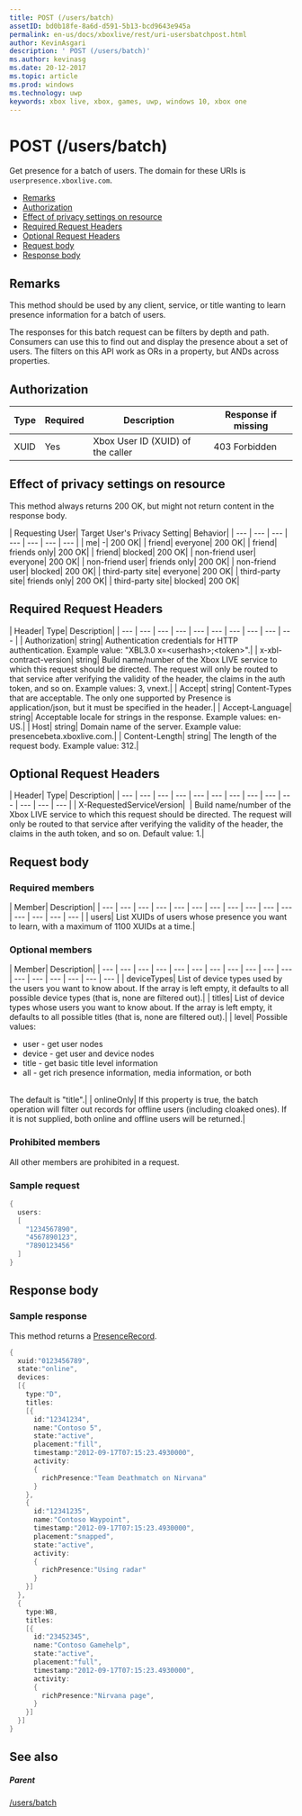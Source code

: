 ```yaml
---
title: POST (/users/batch)
assetID: bd0b18fe-8a6d-d591-5b13-bcd9643e945a
permalink: en-us/docs/xboxlive/rest/uri-usersbatchpost.html
author: KevinAsgari
description: ' POST (/users/batch)'
ms.author: kevinasg
ms.date: 20-12-2017
ms.topic: article
ms.prod: windows
ms.technology: uwp
keywords: xbox live, xbox, games, uwp, windows 10, xbox one
---
```



# POST (/users/batch)
Get presence for a batch of users.
The domain for these URIs is `userpresence.xboxlive.com`.

  * [Remarks](#ID4EV)
  * [Authorization](#ID4EAB)
  * [Effect of privacy settings on resource](#ID4EDC)
  * [Required Request Headers](#ID4EYF)
  * [Optional Request Headers](#ID4EGAAC)
  * [Request body](#ID4EGBAC)
  * [Response body](#ID4ESEAC)

<a id="ID4EV"></a>


## Remarks

This method should be used by any client, service, or title wanting to learn presence information for a batch of users.

The responses for this batch request can be filters by depth and path. Consumers can use this to find out and display the presence about a set of users. The filters on this API work as ORs in a property, but ANDs across properties.

<a id="ID4EAB"></a>


## Authorization

| Type| Required| Description| Response if missing|
| --- | --- | --- | --- |
| XUID| Yes| Xbox User ID (XUID) of the caller| 403 Forbidden|

<a id="ID4EDC"></a>


## Effect of privacy settings on resource

This method always returns 200 OK, but might not return content in the response body.

| Requesting User| Target User's Privacy Setting| Behavior|
| --- | --- | --- | --- | --- | --- | --- |
| me| -| 200 OK|
| friend| everyone| 200 OK|
| friend| friends only| 200 OK|
| friend| blocked| 200 OK|
| non-friend user| everyone| 200 OK|
| non-friend user| friends only| 200 OK|
| non-friend user| blocked| 200 OK|
| third-party site| everyone| 200 OK|
| third-party site| friends only| 200 OK|
| third-party site| blocked| 200 OK|

<a id="ID4EYF"></a>


## Required Request Headers

| Header| Type| Description|
| --- | --- | --- | --- | --- | --- | --- | --- | --- | --- |
| Authorization| string| Authentication credentials for HTTP authentication. Example value: "XBL3.0 x=&lt;userhash>;&lt;token>".|
| x-xbl-contract-version| string| Build name/number of the Xbox LIVE service to which this request should be directed. The request will only be routed to that service after verifying the validity of the header, the claims in the auth token, and so on. Example values: 3, vnext.|
| Accept| string| Content-Types that are acceptable. The only one supported by Presence is application/json, but it must be specified in the header.|
| Accept-Language| string| Acceptable locale for strings in the response. Example values: en-US.|
| Host| string| Domain name of the server. Example value: presencebeta.xboxlive.com.|
| Content-Length| string| The length of the request body. Example value: 312.|

<a id="ID4EGAAC"></a>


## Optional Request Headers

| Header| Type| Description|
| --- | --- | --- | --- | --- | --- | --- | --- | --- | --- | --- | --- | --- |
| X-RequestedServiceVersion|  | Build name/number of the Xbox LIVE service to which this request should be directed. The request will only be routed to that service after verifying the validity of the header, the claims in the auth token, and so on. Default value: 1.|

<a id="ID4EGBAC"></a>


## Request body

<a id="ID4EMBAC"></a>


### Required members

| Member| Description|
| --- | --- | --- | --- | --- | --- | --- | --- | --- | --- | --- | --- | --- | --- | --- |
| users| List XUIDs of users whose presence you want to learn, with a maximum of 1100 XUIDs at a time.|

<a id="ID4EHCAC"></a>


### Optional members

| Member| Description|
| --- | --- | --- | --- | --- | --- | --- | --- | --- | --- | --- | --- | --- | --- | --- | --- | --- |
| deviceTypes| List of device types used by the users you want to know about. If the array is left empty, it defaults to all possible device types (that is, none are filtered out).|
| titles| List of device types whose users you want to know about. If the array is left empty, it defaults to all possible titles (that is, none are filtered out).|
| level| Possible values: <ul><li>user - get user nodes</li><li>device - get user and device nodes</li><li>title - get basic title level information</li><li>all - get rich presence information, media information, or both</li></ul><br> The default is "title".|
| onlineOnly| If this property is true, the batch operation will filter out records for offline users (including cloaked ones). If it is not supplied, both online and offline users will be returned.|

<a id="ID4E4DAC"></a>


### Prohibited members

All other members are prohibited in a request.

<a id="ID4EIEAC"></a>


### Sample request


```cpp
{
  users:
  [
    "1234567890",
    "4567890123",
    "7890123456"
  ]
}

```


<a id="ID4ESEAC"></a>


## Response body

<a id="ID4E1EAC"></a>


### Sample response

This method returns a [PresenceRecord](../../json/json-presencerecord.md).


```cpp
{
  xuid:"0123456789",
  state:"online",
  devices:
  [{
    type:"D",
    titles:
    [{
      id:"12341234",
      name:"Contoso 5",
      state:"active",
      placement:"fill",
      timestamp:"2012-09-17T07:15:23.4930000",
      activity:
      {
        richPresence:"Team Deathmatch on Nirvana"
      }
    },
    {
      id:"12341235",
      name:"Contoso Waypoint",
      timestamp:"2012-09-17T07:15:23.4930000",
      placement:"snapped",
      state:"active",
      activity:
      {
        richPresence:"Using radar"
      }
    }]
  },
  {
    type:W8,
    titles:
    [{
      id:"23452345",
      name:"Contoso Gamehelp",
      state:"active",
      placement:"full",
      timestamp:"2012-09-17T07:15:23.4930000",
      activity:
      {
        richPresence:"Nirvana page",
      }
    }]
  }]
}

```


<a id="ID4EKFAC"></a>


## See also

<a id="ID4EMFAC"></a>


##### Parent

[/users/batch](uri-usersbatch.md)
